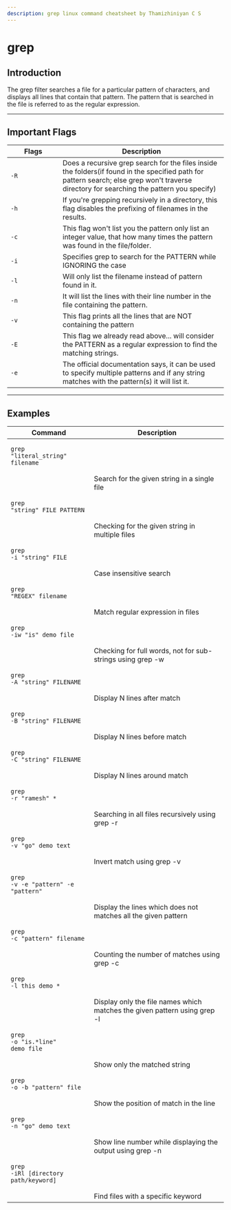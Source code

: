 ```yaml
---
description: grep linux command cheatsheet by Thamizhiniyan C S
---
```


# grep

## Introduction

The grep filter searches a file for a particular pattern of characters, and displays all lines that contain that pattern. The pattern that is searched in the file is referred to as the regular expression.

***

## Important Flags

<table><thead><tr><th width="105">Flags</th><th>Description</th></tr></thead><tbody><tr><td><code>-R</code></td><td>Does a recursive grep search for the files inside the folders(if found in the specified path for pattern search; else grep won't traverse directory for searching the pattern you specify)</td></tr><tr><td><code>-h</code></td><td>If you're grepping recursively in a directory, this flag disables the prefixing of filenames in the results.</td></tr><tr><td><code>-c</code></td><td>This flag won't list you the pattern only list an integer value, that how many times the pattern was found in the file/folder.</td></tr><tr><td><code>-i</code></td><td>Specifies grep to search for the PATTERN while IGNORING the case</td></tr><tr><td><code>-l</code></td><td>Will only list the filename instead of pattern found in it.</td></tr><tr><td><code>-n</code></td><td>It will list the lines with their line number in the file containing the pattern.</td></tr><tr><td><code>-v</code></td><td>This flag prints all the lines that are NOT containing the pattern</td></tr><tr><td><code>-E</code></td><td>This flag we already read above... will consider the PATTERN as a regular expression to find the matching strings.</td></tr><tr><td><code>-e</code></td><td>The official documentation says, it can be used to specify multiple patterns and if any string matches with the pattern(s) it will list it.</td></tr></tbody></table>

***

## Examples

| Command                                                                                                                  | Description                                                               |
| ------------------------------------------------------------------------------------------------------------------------ | ------------------------------------------------------------------------- |
| <pre class="language-bash" data-overflow="wrap"><code class="lang-bash">grep "literal_string" filename
</code></pre>     | Search for the given string in a single file                              |
| <pre class="language-bash" data-overflow="wrap"><code class="lang-bash">grep "string" FILE_PATTERN
</code></pre>         | Checking for the given string in multiple files                           |
| <pre class="language-bash" data-overflow="wrap"><code class="lang-bash">grep -i "string" FILE
</code></pre>              | Case insensitive search                                                   |
| <pre class="language-bash" data-overflow="wrap"><code class="lang-bash">grep "REGEX" filename
</code></pre>              | Match regular expression in files                                         |
| <pre class="language-bash" data-overflow="wrap"><code class="lang-bash">grep -iw "is" demo_file
</code></pre>            | Checking for full words, not for sub-strings using grep -w                |
| <pre class="language-bash" data-overflow="wrap"><code class="lang-bash">grep -A  "string" FILENAME
</code></pre>         | Display N lines after match                                               |
| <pre class="language-bash" data-overflow="wrap"><code class="lang-bash">grep -B  "string" FILENAME
</code></pre>         | Display N lines before match                                              |
| <pre class="language-bash" data-overflow="wrap"><code class="lang-bash">grep -C  "string" FILENAME
</code></pre>         | Display N lines around match                                              |
| <pre class="language-bash" data-overflow="wrap"><code class="lang-bash">grep -r "ramesh" *
</code></pre>                 | Searching in all files recursively using grep -r                          |
| <pre class="language-bash" data-overflow="wrap"><code class="lang-bash">grep -v "go" demo_text
</code></pre>             | Invert match using grep -v                                                |
| <pre class="language-bash" data-overflow="wrap"><code class="lang-bash">grep -v -e "pattern" -e "pattern"
</code></pre>  | Display the lines which does not matches all the given pattern            |
| <pre class="language-bash" data-overflow="wrap"><code class="lang-bash">grep -c "pattern" filename
</code></pre>         | Counting the number of matches using grep -c                              |
| <pre class="language-bash" data-overflow="wrap"><code class="lang-bash">grep -l this demo_*
</code></pre>                | Display only the file names which matches the given pattern using grep -l |
| <pre class="language-bash" data-overflow="wrap"><code class="lang-bash">grep -o "is.*line" demo_file
</code></pre>       | Show only the matched string                                              |
| <pre class="language-bash" data-overflow="wrap"><code class="lang-bash">grep -o -b "pattern" file
</code></pre>          | Show the position of match in the line                                    |
| <pre class="language-bash" data-overflow="wrap"><code class="lang-bash">grep -n "go" demo_text
</code></pre>             | Show line number while displaying the output using grep -n                |
| <pre class="language-bash" data-overflow="wrap"><code class="lang-bash">grep -iRl [directory path/keyword]
</code></pre> | Find files with a specific keyword                                        |

